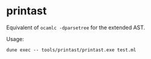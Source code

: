 # printast

Equivalent of `ocamlc -dparsetree` for the extended AST.

Usage:

```
dune exec -- tools/printast/printast.exe test.ml
```
